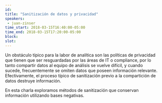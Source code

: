```yaml
---
id: 
title: "Sanitización de datos y privacidad"
speakers:
 - juan-zinser
time_start: 2018-03-15T16:40:00-05:00
time_end: 2018-03-15T17:20:00-05:00
block: 
slot: 
---
```


Un obstáculo típico para la labor de analítica son las políticas de privacidad que tienen que ser resguardadas por las áreas de IT o compliance, por lo tanto compartir datos al equipo de análisis se vuelve difícil, y cuando sucede, frecuentemente se omiten datos que poseen información relevante. Efectivamente, el proceso típico de sanitización previo a la compartición de datos destruye información.

En esta charla exploramos métodos de sanitización que conservan información utilizando bases negativas.